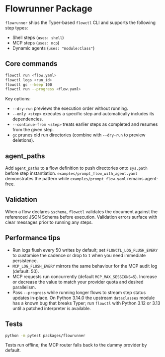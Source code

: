 # Flowrunner Package

`flowrunner` ships the Typer-based `flowctl` CLI and supports the following step types:

- Shell steps (`uses: shell`)
- MCP steps (`uses: mcp`)
- Dynamic agents (`uses: "module:Class"`)

## Core commands

```bash
flowctl run <flow.yaml>
flowctl logs <run_id>
flowctl gc --keep 100
flowctl run --progress <flow.yaml>
```

Key options:

- `--dry-run` previews the execution order without running.
- `--only <step>` executes a specific step and automatically includes its dependencies.
- `--continue-from <step>` treats earlier steps as completed and resumes from the given step.
- `gc` prunes old run directories (combine with `--dry-run` to preview deletions).

## agent_paths

Add `agent_paths` to a flow definition to push directories onto `sys.path` before step instantiation. `examples/prompt_flow_with_agent.yaml` demonstrates the pattern while `examples/prompt_flow.yaml` remains agent-free.

## Validation

When a flow declares `$schema`, `flowctl` validates the document against the referenced JSON Schema before execution. Validation errors surface with clear messages prior to running any steps.

## Performance tips

- Run logs flush every 50 writes by default; set `FLOWCTL_LOG_FLUSH_EVERY` to customise the cadence or drop to `1` when you need immediate persistence.
- `MCP_LOG_FLUSH_EVERY` mirrors the same behaviour for the MCP audit log (default: 50).
- MCP requests run concurrently (default `MCP_MAX_SESSIONS=5`). Increase or decrease the value to match your provider quota and desired parallelism.
- Pass `--progress` while running longer flows to stream step status updates in-place. On Python 3.14.0 the upstream `dataclasses` module has a known bug that breaks Typer; run `flowctl` with Python 3.12 or 3.13 until a patched interpreter is available.

## Tests

```bash
python -m pytest packages/flowrunner
```

Tests run offline; the MCP router falls back to the dummy provider by default.
